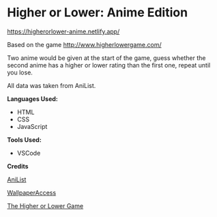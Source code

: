 # Higher or Lower: Anime Edition

https://higherorlower-anime.netlify.app/

Based on the game <http://www.higherlowergame.com/>

Two anime would be given at the start of the game, guess whether the second anime has a higher or lower rating than the first one, repeat until you lose.

All data was taken from AniList.

**Languages Used:**

- HTML
- CSS
- JavaScript

**Tools Used:**

- VSCode

**Credits**

[AniList](http://aleclownes.com/2017/02/01/crt-display.html)

[WallpaperAccess](https://wallpaperaccess.com/anime-landscape)

[The Higher or Lower Game](http://www.higherlowergame.com/)
